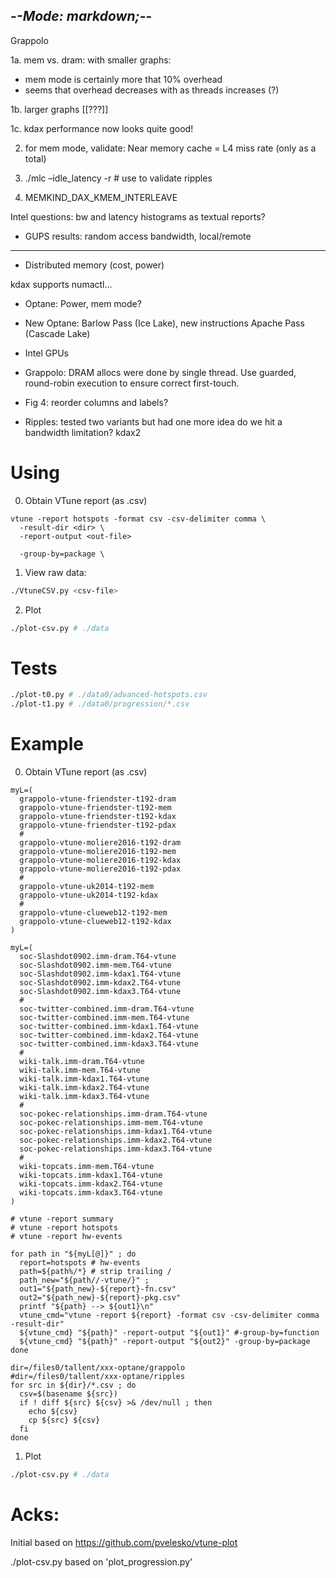 -*-Mode: markdown;-*-
-----------------------------------------------------------------------------

Grappolo

1a. mem vs. dram: 
  with smaller graphs:
  - mem mode is certainly more that 10\% overhead
  - seems that overhead decreases with as threads increases (?)
  
  1b. larger graphs [[???]]
  
1c. kdax performance now looks quite good!
  

2. for mem mode, validate: Near memory cache = L4 miss rate (only as a total)

3. ./mlc –idle_latency -r  # use to validate ripples

4. MEMKIND_DAX_KMEM_INTERLEAVE

Intel questions: bw and latency histograms as textual reports?

- GUPS results: random access bandwidth, local/remote


---

- Distributed memory (cost, power)

kdax supports numactl...

- Optane: Power, mem mode?

- New Optane:
  Barlow Pass (Ice Lake), new instructions
  Apache Pass (Cascade Lake)
  
- Intel GPUs


- Grappolo: DRAM allocs were done by single thread. Use guarded, round-robin execution to ensure correct first-touch.


- Fig 4: reorder columns and labels?


- Ripples: tested two variants but had one more idea
  do we hit a bandwidth limitation?
  kdax2
  
  


Using
=============================================================================

0. Obtain VTune report (as .csv)

```
vtune -report hotspots -format csv -csv-delimiter comma \
  -result-dir <dir> \
  -report-output <out-file>

  -group-by=package \
```


1. View raw data:

```sh
./VtuneCSV.py <csv-file>
```

2. Plot

```sh
./plot-csv.py # ./data
```

Tests
=============================================================================

```sh
./plot-t0.py # ./data0/advanced-hotspots.csv
./plot-t1.py # ./data0/progression/*.csv
```


Example
=============================================================================

0. Obtain VTune report (as .csv)

```
myL=(
  grappolo-vtune-friendster-t192-dram
  grappolo-vtune-friendster-t192-mem
  grappolo-vtune-friendster-t192-kdax
  grappolo-vtune-friendster-t192-pdax
  #
  grappolo-vtune-moliere2016-t192-dram
  grappolo-vtune-moliere2016-t192-mem
  grappolo-vtune-moliere2016-t192-kdax
  grappolo-vtune-moliere2016-t192-pdax
  #
  grappolo-vtune-uk2014-t192-mem
  grappolo-vtune-uk2014-t192-kdax
  #
  grappolo-vtune-clueweb12-t192-mem
  grappolo-vtune-clueweb12-t192-kdax
)

myL=(
  soc-Slashdot0902.imm-dram.T64-vtune
  soc-Slashdot0902.imm-mem.T64-vtune
  soc-Slashdot0902.imm-kdax1.T64-vtune
  soc-Slashdot0902.imm-kdax2.T64-vtune
  soc-Slashdot0902.imm-kdax3.T64-vtune
  #
  soc-twitter-combined.imm-dram.T64-vtune
  soc-twitter-combined.imm-mem.T64-vtune
  soc-twitter-combined.imm-kdax1.T64-vtune
  soc-twitter-combined.imm-kdax2.T64-vtune
  soc-twitter-combined.imm-kdax3.T64-vtune
  #
  wiki-talk.imm-dram.T64-vtune
  wiki-talk.imm-mem.T64-vtune
  wiki-talk.imm-kdax1.T64-vtune
  wiki-talk.imm-kdax2.T64-vtune
  wiki-talk.imm-kdax3.T64-vtune
  #
  soc-pokec-relationships.imm-dram.T64-vtune
  soc-pokec-relationships.imm-mem.T64-vtune
  soc-pokec-relationships.imm-kdax1.T64-vtune
  soc-pokec-relationships.imm-kdax2.T64-vtune
  soc-pokec-relationships.imm-kdax3.T64-vtune
  #
  wiki-topcats.imm-mem.T64-vtune
  wiki-topcats.imm-kdax1.T64-vtune
  wiki-topcats.imm-kdax2.T64-vtune
  wiki-topcats.imm-kdax3.T64-vtune
)

# vtune -report summary
# vtune -report hotspots
# vtune -report hw-events

for path in "${myL[@]}" ; do
  report=hotspots # hw-events
  path=${path%/*} # strip trailing /
  path_new="${path//-vtune/}" ;
  out1="${path_new}-${report}-fn.csv"
  out2="${path_new}-${report}-pkg.csv"
  printf "${path} --> ${out1}\n"
  vtune_cmd="vtune -report ${report} -format csv -csv-delimiter comma -result-dir"
  ${vtune_cmd} "${path}" -report-output "${out1}" #-group-by=function
  ${vtune_cmd} "${path}" -report-output "${out2}" -group-by=package
done
```

```
dir=/files0/tallent/xxx-optane/grappolo
#dir=/files0/tallent/xxx-optane/ripples
for src in ${dir}/*.csv ; do
  csv=$(basename ${src})
  if ! diff ${src} ${csv} >& /dev/null ; then
    echo ${csv}
    cp ${src} ${csv}
  fi
done
```


1. Plot

```sh
./plot-csv.py # ./data
```


Acks:
=============================================================================

Initial based on https://github.com/pvelesko/vtune-plot

./plot-csv.py based on 'plot_progression.py'
